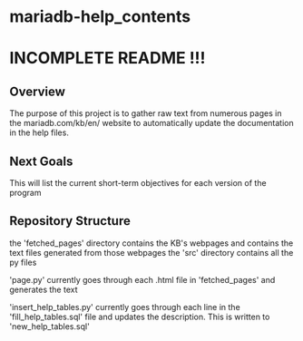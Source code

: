 # mariadb-help_contents

# INCOMPLETE README !!!

## Overview
The purpose of this project is to gather raw text from numerous pages in the mariadb.com/kb/en/ website to automatically update the documentation in the help files. 

## Next Goals
This will list the current short-term objectives for each version of the program 

## Repository Structure

the 'fetched_pages' directory contains the KB's webpages and contains the text files generated from those webpages
the 'src' directory contains all the py files

'page.py' currently goes through each .html file in 'fetched_pages' and generates the text

'insert_help_tables.py' currently goes through each line in the 'fill_help_tables.sql' file and updates the description. This is written to 'new_help_tables.sql'